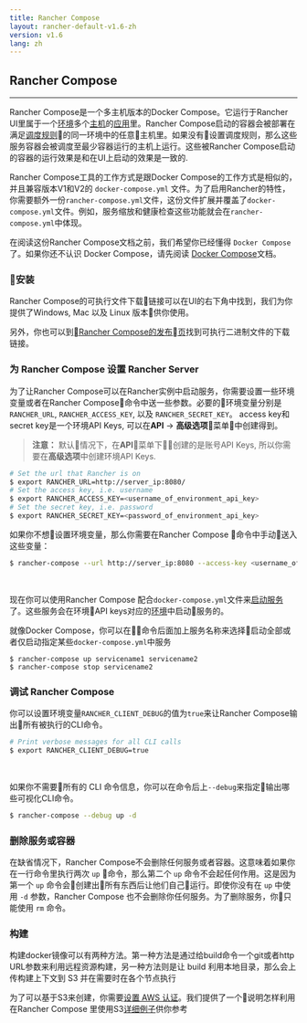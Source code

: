 ```yaml
---
title: Rancher Compose
layout: rancher-default-v1.6-zh
version: v1.6
lang: zh
---
```


## Rancher Compose
---

Rancher Compose是一个多主机版本的Docker Compose。它运行于Rancher UI里属于一个[环境]({{site.baseurl}}/rancher/{{page.version}}/{{page.lang}}/environments/)多个[主机]({{site.baseurl}}/rancher/{{page.version}}/{{page.lang}}/hosts/)的[应用]({{site.baseurl}}/rancher/{{page.version}}/{{page.lang}}/cattle/stacks/)里。Rancher Compose启动的容器会被部署在满足[调度规则]({{site.baseurl}}/rancher/{{page.version}}/{{page.lang}}/cattle/scheduling/)的同一环境中的任意主机里。如果没有设置调度规则，那么这些服务容器会被调度至最少容器运行的主机上运行。这些被Rancher Compose启动的容器的运行效果是和在UI上启动的效果是一致的.

Rancher Compose工具的工作方式是跟Docker Compose的工作方式是相似的，并且兼容版本V1和V2的 `docker-compose.yml` 文件。为了启用Rancher的特性，你需要额外一份`rancher-compose.yml`文件，这份文件扩展并覆盖了`docker-compose.yml`文件。例如，服务缩放和健康检查这些功能就会在`rancher-compose.yml`中体现。

在阅读这份Rancher Compose文档之前，我们希望你已经懂得 `Docker Compose` 了。如果你还不认识 Docker Compose，请先阅读 [Docker Compose](https://docs.docker.com/compose/)文档。

### 安装

Rancher Compose的可执行文件下载链接可以在UI的右下角中找到，我们为你提供了Windows, Mac 以及 Linux 版本供你使用。

另外，你也可以到[Rancher Compose的发布页](https://github.com/rancher/rancher-compose/releases)找到可执行二进制文件的下载链接。

### 为 Rancher Compose 设置 Rancher Server

为了让Rancher Compose可以在Rancher实例中启动服务，你需要设置一些环境变量或者在Rancher Compose命令中送一些参数。必要的环境变量分别是 `RANCHER_URL`, `RANCHER_ACCESS_KEY`, 以及 `RANCHER_SECRET_KEY`。 access key和secret key是一个环境API Keys, 可以在**API** -> **高级选项**菜单中创建得到。

> **注意：** 默认情况下，在**API**菜单下创建的是账号API Keys, 所以你需要在**高级选项**中创建环境API Keys.

```bash
# Set the url that Rancher is on
$ export RANCHER_URL=http://server_ip:8080/
# Set the access key, i.e. username
$ export RANCHER_ACCESS_KEY=<username_of_environment_api_key>
# Set the secret key, i.e. password
$ export RANCHER_SECRET_KEY=<password_of_environment_api_key>
```

如果你不想设置环境变量，那么你需要在Rancher Compose 命令中手动送入这些变量：

```bash
$ rancher-compose --url http://server_ip:8080 --access-key <username_of_environment_api_key> --secret-key <password_of_environment_api_key> up
```

<br>

现在你可以使用Rancher Compose 配合`docker-compose.yml`文件来[启动服务]({{site.baseurl}}/rancher/{{page.version}}/{{page.lang}}/cattle/adding-services/#使用-rancher-compose-添加服务)了。这些服务会在环境API keys对应的[环境]({{site.baseurl}}/rancher/{{page.version}}/{{page.lang}}/environments/)中启动服务的。

就像Docker Compose，你可以在命令后面加上服务名称来选择启动全部或者仅启动指定某些`docker-compose.yml`中服务

```baseurl
$ rancher-compose up servicename1 servicename2
$ rancher-compose stop servicename2
```

### 调试 Rancher Compose

你可以设置环境变量`RANCHER_CLIENT_DEBUG`的值为`true`来让Rancher Compose输出所有被执行的CLI命令。

```bash
# Print verbose messages for all CLI calls
$ export RANCHER_CLIENT_DEBUG=true
```

<br>

如果你不需要所有的 CLI 命令信息，你可以在命令后上`--debug`来指定输出哪些可视化CLI命令。

```bash
$ rancher-compose --debug up -d
```

### 删除服务或容器

在缺省情况下，Rancher Compose不会删除任何服务或者容器。这意味着如果你在一行命令里执行两次 `up` 命令，那么第二个 `up` 命令不会起任何作用。这是因为第一个 `up` 命令会创建出所有东西后让他们自己运行。即使你没有在 `up` 中使用 `-d` 参数，Rancher Compose 也不会删除你任何服务。为了删除服务，你只能使用 `rm` 命令。

### 构建

构建docker镜像可以有两种方法。第一种方法是通过给build命令一个git或者http URL参数来利用远程资源构建，另一种方法则是让 build 利用本地目录，那么会上传构建上下文到 S3 并在需要时在各个节点执行

为了可以基于S3来创建，你需要[设置 AWS 认证](https://github.com/aws/aws-sdk-go/#configuring-credentials)。我们提供了一个说明怎样利用在Rancher Compose 里使用S3[详细例子]({{site.baseurl}}/rancher/{{page.version}}/{{page.lang}}/cattle/rancher-compose/build/)供你参考
